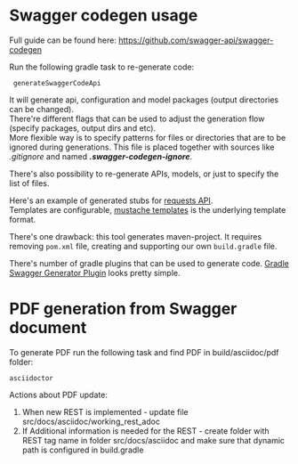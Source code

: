 # Swagger codegen usage

Full guide can be found here: https://github.com/swagger-api/swagger-codegen

Run the following gradle task to re-generate code:
```
 generateSwaggerCodeApi
```
It will generate api, configuration and model packages (output directories can be changed).\
There're different flags that can be used to adjust the generation flow (specify packages, output dirs and etc).\
More flexible way is to specify patterns for files or directories that are to be ignored during generations. 
This file is placed together with sources like _.gitignore_ and named _**.swagger-codegen-ignore**_.

There's also possibility to re-generate APIs, models, or just to specify the list of files. 

Here's an example of generated stubs for 
[requests API](https://github.com/CopyrightClearanceCenter/dist-modeling/tree/master/dist-modeling-feeder/src/main/java/com/copyright/rup/dist/modeling/feeder/gen).\
Templates are configurable, [mustache templates](https://mustache.github.io/) is the underlying template format. 


There's one drawback: this tool generates maven-project. It requires removing `pom.xml` file, creating and supporting
our own `build.gradle` file.

There's number of gradle plugins that can be used to generate code. 
[Gradle Swagger Generator Plugin](https://github.com/int128/gradle-swagger-generator-plugin) looks pretty simple.

# PDF generation from Swagger document

To generate PDF run the following task and find PDF in build/asciidoc/pdf folder:
```
asciidoctor
```

Actions about PDF update:
1. When new REST is implemented - update file src/docs/asciidoc/working_rest_adoc
2. If Additional information is needed for the REST - create folder with REST tag name in folder src/docs/asciidoc and make sure that dynamic path is configured in build.gradle 

